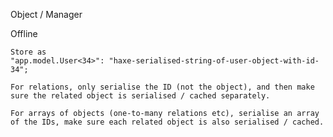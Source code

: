 Object / Manager

Offline

	Store as 
	"app.model.User<34>": "haxe-serialised-string-of-user-object-with-id-34";

	For relations, only serialise the ID (not the object), and then make sure the related object is serialised / cached separately.

	For arrays of objects (one-to-many relations etc), serialise an array of the IDs, make sure each related object is also serialised / cached.